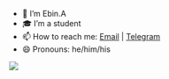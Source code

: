 - 🔭 I’m Ebin.A
- 🎓 I’m a student 
- 📫 How to reach me: [Email](mailto:arulebin995@gmail.com) | [Telegram](https://t.me/Ebin_A)
- 😄 Pronouns: he/him/his

<a href="https://bit.ly/2PR9PRp"><img align="center" src="https://github-readme-stats.vercel.app/api?username=arulebin&count_private=true&include_all_commits=true&show_icons=true&bg_color=30,870000,190a05&title_color=fff&text_color=fff"/></a>
